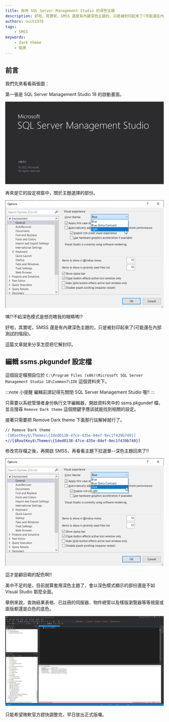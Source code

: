 ```yaml
---
title: 啟用 SQL Server Management Studio 的深色主題
description: 好啦，其實呢，SMSS 還是有內建深色主題的，只是被封印起來了(可能還在內部測試的階段)。 這篇文章就來分享怎麼把它解封印。
authors: ouch1978
tags: 
    - SMSS
keywords:
    - dark theme
    - 暗黑
---
```


## 前言

我們先來看看兩張圖：

第一張是 SQL Server Management Studio 18 的啟動畫面。

![SQL Server Management Studio 18 的啟動畫面](smss-18-splash-screen.png "SQL Server Management Studio 18 的啟動畫面")

再來是它的設定視窗中，關於主題選擇的部份。

![沒有深色主題可供選擇](no-dark-theme-provided-in-smss-18.png "沒有深色主題可供選擇")

咦!?不給深色模式是想亮瞎我的眼睛嗎!?

好啦，其實呢，SMSS 還是有內建深色主題的，只是被封印起來了(可能還在內部測試的階段)。

這篇文章就來分享怎麼把它解封印。

<!--truncate-->

## 編輯 ssms.pkgundef 設定檔

這個設定檔預設位於 `C:\Program Files (x86)\Microsoft SQL Server Management Studio 18\Common7\IDE` 這個資料夾下。

:::note 小提醒
編輯前請記得先關閉 SQL Server Management Studio 喔!!
:::

只需要以系統管理者身份執行文字編輯器，開啟資料夾中的 ssms.pkgundef 檔，並且搜尋 `Remove Dark theme` 這個關鍵字應該就能找到相關的設定。

接著只需要把 Remove Dark theme 下面那行註解掉就行了。

```diff title="sms.pkgundef"
// Remove Dark theme
-[$RootKey$\Themes\{1ded0138-47ce-435e-84ef-9ec1f439b749}]
+//[$RootKey$\Themes\{1ded0138-47ce-435e-84ef-9ec1f439b749}]
```

修改完存檔之後，再開啟 SMSS，再看看主題下拉選單--深色主題回來了!!

![深色主題回來了!!!](dark-theme-is-back.png "深色主題回來了!!!")

這才是顧目睭的配色啊!!

美中不足的是，目前就算套用深色主題了，會以深色模式顯示的部份還是不如 Visual Studio 那麼全面。

舉例來說，查詢結果表格、已註冊的伺服器、物件總管以及樣版瀏覽器等等視窗或面版都還是白色的底色。

![還是有部份面版沒套用到深色主題](some-panels-are-still-light-theme-applied.png "還是有部份面版沒套用到深色主題")

只能希望微軟官方趕快調整完，早日放出正式版囉。
